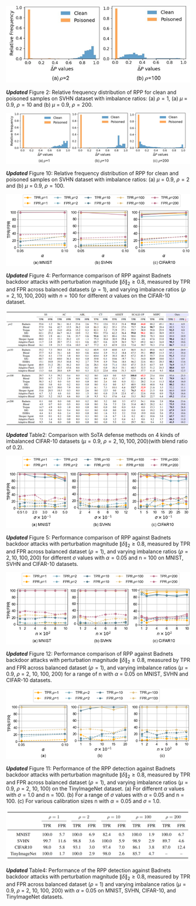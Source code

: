 ![](Figures/fig5.png)

***Updated*** Figure 2: Relative frequency distribution of RPP for clean and poisoned samples on SVHN dataset with imbalance ratios: (a) $\rho = 1$, (a) $\mu$ = 0.9, $\rho = 10$  and (b) $\mu$ = 0.9, $\rho = 200$.

![](Figures/appendix_frequencydistribution.png)

***Updated*** Figure 10: Relative frequency distribution of RPP for clean and poisoned samples on SVHN dataset with imbalance ratios: (a) $\mu$ = 0.9, $\rho = 2$  and (b) $\mu$ = 0.9, $\rho = 100$.

![](Figures/fig8.png)

***Updated*** Figure 4: Performance comparison of RPP against Badnets backdoor attacks with perturbation magnitude 
$\|\delta\|_2 \geq 0.8$, measured by TPR and FPR across balanced datasets ($\rho = 1$), and varying 
imbalance ratios ($\rho = 2, 10, 100, 200$) with $n = 100$ for different $\alpha$ values on the CIFAR-10 dataset.

![](Tables/Table22.png)

***Updated*** Table2: Comparison with SoTA defense methods on 4 kinds of imbalanced CIFAR-10 datasets ($\mu = 0.9$, $\rho = 2, 10, 100, 200$)(with blend ratio of 0.2).


![](Figures/fig9.png)

***Updated*** Figure 5: Performance comparison of RPP against Badnets backdoor attacks with perturbation magnitude 
$\|\delta\|_2 \geq 0.8$, measured by TPR and FPR across balanced dataset ($\rho = 1$), and varying 
imbalance ratios ($\rho = 2, 10, 100, 200$) for different $\sigma$ values with $\alpha = 0.05$ and 
n = 100 on MNIST, SVHN and CIFAR-10 datasets.

![](Figures/fig10.png)

***Updated*** Figure 12: Performance comparison of RPP against Badnets backdoor attacks with 
perturbation magnitude $\|\delta\|_2 \geq 0.8$, measured by TPR and FPR across balanced dataset ($\rho = 1$), 
and varying imbalance ratios ($\mu = 0.9$, $\rho$ = 2, 10, 100, 200) for a range of n with 
$\alpha$ = 0.05 on MNIST, SVHN and CIFAR-10 datasets.

![](Figures/appendix_tinyimagenet.png)

***Updated*** Figure 11: Performance of the RPP detection against Badnets backdoor attacks with perturbation magnitude 
$\|\delta\|_2 \geq 0.8$, measured by TPR and FPR across balanced dataset ($\rho = 1$), and varying 
imbalance ratios ($\mu = 0.9$, $\rho$ = 2, 10, 100) on the TinyImageNet dataset.  (a) For different $\alpha$ values with $\sigma = 1.0$ and n = 100.  (b) For a range of $\sigma$ values with $\alpha$ = 0.05 and n = 100.  (c) For various calibration sizes n with $\alpha = 0.05$ and $\sigma$ = 1.0.

![](Tables/Table4.PNG)

***Updated*** Table4: Performance of the RPP detection against Badnets backdoor attacks with 
perturbation magnitude $\|\delta\|_2 \geq 0.8$, measured by TPR and FPR across balanced dataset 
($\rho$ = 1) and varying imbalance ratios ($\mu = 0.9$, $\rho$ = 2, 10, 100, 200) with 
$\alpha$ = 0.05 on MNIST, SVHN, CIFAR-10, and TinyImageNet datasets.






